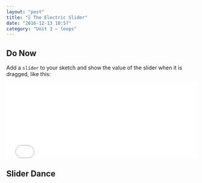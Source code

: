 ```yaml
---
layout: "post"
title: "🎚 The Electric Slider"
date: "2016-12-13 10:57"
category: "Unit 3 – loops"
---
```


## Do Now
Add a `slider` to your sketch and show the value of the slider when it is dragged, like this:

<iframe src="{{ site.baseurl }}/Code_Examples/SliderValue" width="100%" height="200px" style="border:none"></iframe>

## Slider Dance

<script type="text/p5" data-autoplay data-preview-width="" data-preview-height="">
var x
var y
var speed
var slider;

function setup() {
  createCanvas(windowWidth, windowHeight)
  x = windowWidth/2
  y = 30
  speed = 3
    // create a slider we can drag, from -30 to 30 and starting at 0
  slider = createSlider(-30, 30, 0);
  // set the position of the slider on the screen
  slider.position(windowWidth / 2-90, 90);
  // set the size of the slider
  slider.style('width', '180px');
}

function draw() {
  // We need to make a variable for the slider's value...
  var speed = slider.value();
  background('white')
  textSize(32)
  text("🤖", x, y)
  // ... so that we can move the robot
  x = x + speed
}
</script>
